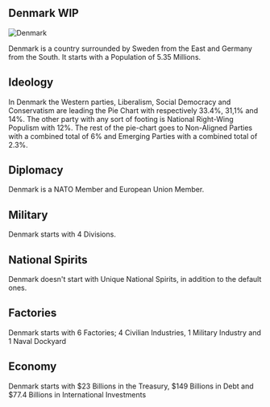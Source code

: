 ## Denmark WIP

![Denmark](/Millennium-Dawn/uploads/flags/denmark.png)


Denmark is a country surrounded by Sweden from the East and Germany from the South. It starts with a Population of 5.35 Millions.

## Ideology

In Denmark the Western parties, Liberalism, Social Democracy and Conservatism are leading the Pie Chart with respectively 33.4%, 31,1% and 14%. The other party with any sort of footing is National Right-Wing Populism with 12%. The rest of the pie-chart goes to Non-Aligned Parties with a combined total of 6% and Emerging Parties with a combined total of 2.3%.

## Diplomacy

Denmark is a NATO Member and European Union Member.

## Military

Denmark starts with 4 Divisions.

## National Spirits

Denmark doesn't start with Unique National Spirits, in addition to the default ones.

## Factories

Denmark starts with 6 Factories; 4 Civilian Industries, 1 Military Industry and 1 Naval Dockyard

## Economy

Denmark starts with $23 Billions in the Treasury, $149 Billions in Debt and $77.4 Billions in International Investments
